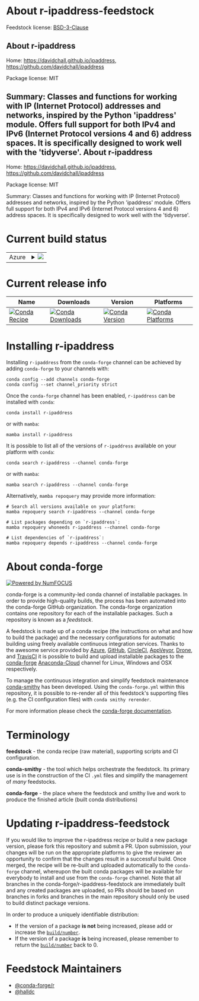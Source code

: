 About r-ipaddress-feedstock
===========================

Feedstock license: [BSD-3-Clause](https://github.com/conda-forge/r-ipaddress-feedstock/blob/main/LICENSE.txt)

About r-ipaddress
-----------------

Home: https://davidchall.github.io/ipaddress, https://github.com/davidchall/ipaddress

Package license: MIT

Summary: Classes and functions for working with IP (Internet Protocol) addresses and networks, inspired by the Python 'ipaddress' module.  Offers full support for both IPv4 and IPv6 (Internet Protocol versions 4 and 6) address spaces. It is specifically designed to work well with the 'tidyverse'.
About r-ipaddress
-----------------

Home: https://davidchall.github.io/ipaddress, https://github.com/davidchall/ipaddress

Package license: MIT

Summary: Classes and functions for working with IP (Internet Protocol) addresses and networks, inspired by the Python 'ipaddress' module.  Offers full support for both IPv4 and IPv6 (Internet Protocol versions 4 and 6) address spaces. It is specifically designed to work well with the 'tidyverse'.

Current build status
====================


<table>
    
  <tr>
    <td>Azure</td>
    <td>
      <details>
        <summary>
          <a href="https://dev.azure.com/conda-forge/feedstock-builds/_build/latest?definitionId=9571&branchName=main">
            <img src="https://dev.azure.com/conda-forge/feedstock-builds/_apis/build/status/r-ipaddress-feedstock?branchName=main">
          </a>
        </summary>
        <table>
          <thead><tr><th>Variant</th><th>Status</th></tr></thead>
          <tbody><tr>
              <td>linux_64_r_base4.2</td>
              <td>
                <a href="https://dev.azure.com/conda-forge/feedstock-builds/_build/latest?definitionId=9571&branchName=main">
                  <img src="https://dev.azure.com/conda-forge/feedstock-builds/_apis/build/status/r-ipaddress-feedstock?branchName=main&jobName=linux&configuration=linux%20linux_64_r_base4.2" alt="variant">
                </a>
              </td>
            </tr><tr>
              <td>linux_64_r_base4.3</td>
              <td>
                <a href="https://dev.azure.com/conda-forge/feedstock-builds/_build/latest?definitionId=9571&branchName=main">
                  <img src="https://dev.azure.com/conda-forge/feedstock-builds/_apis/build/status/r-ipaddress-feedstock?branchName=main&jobName=linux&configuration=linux%20linux_64_r_base4.3" alt="variant">
                </a>
              </td>
            </tr><tr>
              <td>osx_64_r_base4.2</td>
              <td>
                <a href="https://dev.azure.com/conda-forge/feedstock-builds/_build/latest?definitionId=9571&branchName=main">
                  <img src="https://dev.azure.com/conda-forge/feedstock-builds/_apis/build/status/r-ipaddress-feedstock?branchName=main&jobName=osx&configuration=osx%20osx_64_r_base4.2" alt="variant">
                </a>
              </td>
            </tr><tr>
              <td>osx_64_r_base4.3</td>
              <td>
                <a href="https://dev.azure.com/conda-forge/feedstock-builds/_build/latest?definitionId=9571&branchName=main">
                  <img src="https://dev.azure.com/conda-forge/feedstock-builds/_apis/build/status/r-ipaddress-feedstock?branchName=main&jobName=osx&configuration=osx%20osx_64_r_base4.3" alt="variant">
                </a>
              </td>
            </tr><tr>
              <td>win_64</td>
              <td>
                <a href="https://dev.azure.com/conda-forge/feedstock-builds/_build/latest?definitionId=9571&branchName=main">
                  <img src="https://dev.azure.com/conda-forge/feedstock-builds/_apis/build/status/r-ipaddress-feedstock?branchName=main&jobName=win&configuration=win%20win_64_" alt="variant">
                </a>
              </td>
            </tr>
          </tbody>
        </table>
      </details>
    </td>
  </tr>
</table>

Current release info
====================

| Name | Downloads | Version | Platforms |
| --- | --- | --- | --- |
| [![Conda Recipe](https://img.shields.io/badge/recipe-r--ipaddress-green.svg)](https://anaconda.org/conda-forge/r-ipaddress) | [![Conda Downloads](https://img.shields.io/conda/dn/conda-forge/r-ipaddress.svg)](https://anaconda.org/conda-forge/r-ipaddress) | [![Conda Version](https://img.shields.io/conda/vn/conda-forge/r-ipaddress.svg)](https://anaconda.org/conda-forge/r-ipaddress) | [![Conda Platforms](https://img.shields.io/conda/pn/conda-forge/r-ipaddress.svg)](https://anaconda.org/conda-forge/r-ipaddress) |

Installing r-ipaddress
======================

Installing `r-ipaddress` from the `conda-forge` channel can be achieved by adding `conda-forge` to your channels with:

```
conda config --add channels conda-forge
conda config --set channel_priority strict
```

Once the `conda-forge` channel has been enabled, `r-ipaddress` can be installed with `conda`:

```
conda install r-ipaddress
```

or with `mamba`:

```
mamba install r-ipaddress
```

It is possible to list all of the versions of `r-ipaddress` available on your platform with `conda`:

```
conda search r-ipaddress --channel conda-forge
```

or with `mamba`:

```
mamba search r-ipaddress --channel conda-forge
```

Alternatively, `mamba repoquery` may provide more information:

```
# Search all versions available on your platform:
mamba repoquery search r-ipaddress --channel conda-forge

# List packages depending on `r-ipaddress`:
mamba repoquery whoneeds r-ipaddress --channel conda-forge

# List dependencies of `r-ipaddress`:
mamba repoquery depends r-ipaddress --channel conda-forge
```


About conda-forge
=================

[![Powered by
NumFOCUS](https://img.shields.io/badge/powered%20by-NumFOCUS-orange.svg?style=flat&colorA=E1523D&colorB=007D8A)](https://numfocus.org)

conda-forge is a community-led conda channel of installable packages.
In order to provide high-quality builds, the process has been automated into the
conda-forge GitHub organization. The conda-forge organization contains one repository
for each of the installable packages. Such a repository is known as a *feedstock*.

A feedstock is made up of a conda recipe (the instructions on what and how to build
the package) and the necessary configurations for automatic building using freely
available continuous integration services. Thanks to the awesome service provided by
[Azure](https://azure.microsoft.com/en-us/services/devops/), [GitHub](https://github.com/),
[CircleCI](https://circleci.com/), [AppVeyor](https://www.appveyor.com/),
[Drone](https://cloud.drone.io/welcome), and [TravisCI](https://travis-ci.com/)
it is possible to build and upload installable packages to the
[conda-forge](https://anaconda.org/conda-forge) [Anaconda-Cloud](https://anaconda.org/)
channel for Linux, Windows and OSX respectively.

To manage the continuous integration and simplify feedstock maintenance
[conda-smithy](https://github.com/conda-forge/conda-smithy) has been developed.
Using the ``conda-forge.yml`` within this repository, it is possible to re-render all of
this feedstock's supporting files (e.g. the CI configuration files) with ``conda smithy rerender``.

For more information please check the [conda-forge documentation](https://conda-forge.org/docs/).

Terminology
===========

**feedstock** - the conda recipe (raw material), supporting scripts and CI configuration.

**conda-smithy** - the tool which helps orchestrate the feedstock.
                   Its primary use is in the construction of the CI ``.yml`` files
                   and simplify the management of *many* feedstocks.

**conda-forge** - the place where the feedstock and smithy live and work to
                  produce the finished article (built conda distributions)


Updating r-ipaddress-feedstock
==============================

If you would like to improve the r-ipaddress recipe or build a new
package version, please fork this repository and submit a PR. Upon submission,
your changes will be run on the appropriate platforms to give the reviewer an
opportunity to confirm that the changes result in a successful build. Once
merged, the recipe will be re-built and uploaded automatically to the
`conda-forge` channel, whereupon the built conda packages will be available for
everybody to install and use from the `conda-forge` channel.
Note that all branches in the conda-forge/r-ipaddress-feedstock are
immediately built and any created packages are uploaded, so PRs should be based
on branches in forks and branches in the main repository should only be used to
build distinct package versions.

In order to produce a uniquely identifiable distribution:
 * If the version of a package **is not** being increased, please add or increase
   the [``build/number``](https://docs.conda.io/projects/conda-build/en/latest/resources/define-metadata.html#build-number-and-string).
 * If the version of a package **is** being increased, please remember to return
   the [``build/number``](https://docs.conda.io/projects/conda-build/en/latest/resources/define-metadata.html#build-number-and-string)
   back to 0.

Feedstock Maintainers
=====================

* [@conda-forge/r](https://github.com/conda-forge/r/)
* [@halldc](https://github.com/halldc/)

